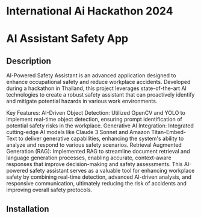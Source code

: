 # International Ai Hackathon 2024
# AI Assistant Safety App
## Description
AI-Powered Safety Assistant is an advanced application designed to enhance occupational safety and reduce workplace accidents. Developed during a hackathon in Thailand, this project leverages state-of-the-art AI technologies to create a robust safety assistant that can proactively identify and mitigate potential hazards in various work environments.

Key Features:
AI-Driven Object Detection: Utilized OpenCV and YOLO to implement real-time object detection, ensuring prompt identification of potential safety risks in the workplace.
Generative AI Integration: Integrated cutting-edge AI models like Claude 3 Sonnet and Amazon Titan-Embed-Text to deliver generative capabilities, enhancing the system's ability to analyze and respond to various safety scenarios.
Retrieval Augmented Generation (RAG): Implemented RAG to streamline document retrieval and language generation processes, enabling accurate, context-aware responses that improve decision-making and safety assessments.
This AI-powered safety assistant serves as a valuable tool for enhancing workplace safety by combining real-time detection, advanced AI-driven analysis, and responsive communication, ultimately reducing the risk of accidents and improving overall safety protocols.

## Installation
